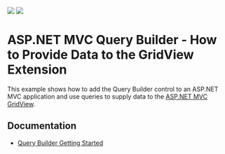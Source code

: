<!-- default badges list -->
[![](https://img.shields.io/badge/Open_in_DevExpress_Support_Center-FF7200?style=flat-square&logo=DevExpress&logoColor=white)](https://supportcenter.devexpress.com/ticket/details/T624853)
[![](https://img.shields.io/badge/📖_How_to_use_DevExpress_Examples-e9f6fc?style=flat-square)](https://docs.devexpress.com/GeneralInformation/403183)
<!-- default badges end -->
# ASP.NET MVC Query Builder - How to Provide Data to the GridView Extension

This example shows how to add the Query Builder control to an ASP.NET MVC application and use queries to supply data to the [ASP.NET MVC GridView](https://docs.devexpress.com/AspNetMvc/8966).

<!--- ## Files to Review 

* [Index.cshtml](CS/MvcQueryBuilder/Views/Home/Index.cshtml) (VB: [Index.vbhtml](VB/MvcQueryBuilder/Views/Home/Index.vbhtml))
* [QueryBuilder.cshtml](CS/MvcQueryBuilder/Views/Home/QueryBuilder.cshtml) (VB: [QueryBuilder.vbhtml](VB/MvcQueryBuilder/Views/Home/QueryBuilder.vbhtml))
* [GridViewPartial.cshtml](CS/MvcQueryBuilder/Views/Home/GridViewPartial.cshtml) (VB: [GridViewPartial.vbhtml](VB/MvcQueryBuilder/Views/Home/GridViewPartial.vbhtml))
* [QueryBuilderController.cs](CS/MvcQueryBuilder/Controllers/QueryBuilderController.cs) (VB: [QueryBuilderController.vb](VB/MvcQueryBuilder/Controllers/QueryBuilderController.vb)) --->

## Documentation

* [Query Builder Getting Started](https://docs.devexpress.com/AspNetMvc/120171)
